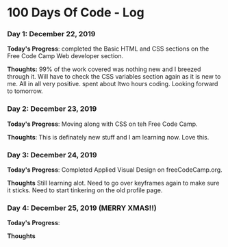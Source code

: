 # 100 Days Of Code - Log

### Day 1: December 22, 2019 

**Today's Progress**: completed the Basic HTML and CSS sections on the Free Code Camp Web developer section.

**Thoughts:** 99% of the work covered was nothing new and I breezed through it. Will have to check the CSS variables section again as it is new to me. All in all very positive. spent about ltwo hours coding. Looking forward to tomorrow.

### Day 2: December 23, 2019

**Today's Progress**: Moving along with CSS on teh Free Code Camp. 

**Thoughts**: This is definately new stuff and I am learning now. Love this.

### Day 3: December 24, 2019

**Today's Progress**: Completed Applied Visual Design on freeCodeCamp.org.

**Thoughts** Still learning alot. Need to go over keyframes again to make sure it sticks. Need to start tinkering on the old profile page.

### Day 4: December 25, 2019 (MERRY XMAS!!)

**Today's Progress**: 

**Thoughts** 

